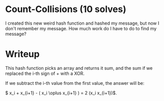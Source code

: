 # Count-Collisions (10 solves)

I created this new weird hash function and hashed my message, but now I don't remember my message. How much work do I have to do to find my message?

# Writeup

This hash function picks an array and returns it sum, and the sum if we replaced the i-th sign of + with a XOR.

If we subtract the i-th value from the first value, the answer will be:

$ x_i + x_{i+1} - ( x_i \oplus x_{i+1} )  = 2 (x_i  x_{i+1})$. 

